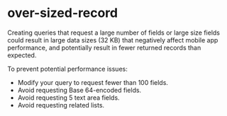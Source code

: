 # over-sized-record

Creating queries that request a large number of fields or large size fields could result in large data sizes (32 KB) that negatively affect mobile app performance, and potentially result in fewer returned records than expected.

To prevent potential performance issues: 
- Modify your query to request fewer than 100 fields. 
- Avoid requesting Base 64-encoded fields.
- Avoid requesting 5 text area fields.
- Avoid requesting related lists.
